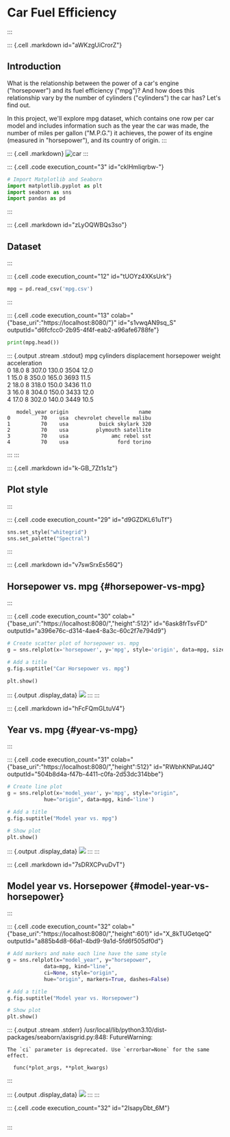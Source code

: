 # Car Fuel Efficiency
:::

::: {.cell .markdown id="aWKzgUiCrorZ"}
## Introduction

What is the relationship between the power of a car\'s engine
(\"horsepower\") and its fuel efficiency (\"mpg\")? And how does this
relationship vary by the number of cylinders (\"cylinders\") the car
has? Let\'s find out.

In this project, we\'ll explore mpg dataset, which contains one row per
car model and includes information such as the year the car was made,
the number of miles per gallon (\"M.P.G.\") it achieves, the power of
its engine (measured in \"horsepower\"), and its country of origin.
:::

::: {.cell .markdown}
![car](vertopal_8993b510fb2f4fa9b63a5b02761fa0c4/3ebe22feb3b7cbdebda1ba8d585cbec11fe31d63.jpg)
:::

::: {.cell .code execution_count="3" id="cklHmIiqrbw-"}
``` python
# Import Matplotlib and Seaborn
import matplotlib.pyplot as plt
import seaborn as sns
import pandas as pd
```
:::

::: {.cell .markdown id="zLyOQWBQs3so"}
## Dataset
:::

::: {.cell .code execution_count="12" id="tUOYz4XKsUrk"}
``` python
mpg = pd.read_csv('mpg.csv')
```
:::

::: {.cell .code execution_count="13" colab="{\"base_uri\":\"https://localhost:8080/\"}" id="s1vwqAN9sq_S" outputId="d6fcfcc0-2b95-4f4f-eab2-a96afe6788fe"}
``` python
print(mpg.head())
```

::: {.output .stream .stdout}
        mpg  cylinders  displacement  horsepower  weight  acceleration  \
    0  18.0          8         307.0       130.0    3504          12.0   
    1  15.0          8         350.0       165.0    3693          11.5   
    2  18.0          8         318.0       150.0    3436          11.0   
    3  16.0          8         304.0       150.0    3433          12.0   
    4  17.0          8         302.0       140.0    3449          10.5   

       model_year origin                       name  
    0          70    usa  chevrolet chevelle malibu  
    1          70    usa          buick skylark 320  
    2          70    usa         plymouth satellite  
    3          70    usa              amc rebel sst  
    4          70    usa                ford torino  
:::
:::

::: {.cell .markdown id="k-GB_7Zt1s1z"}
## Plot style
:::

::: {.cell .code execution_count="29" id="d9GZDKL61uTf"}
``` python
sns.set_style("whitegrid")
sns.set_palette("Spectral")
```
:::

::: {.cell .markdown id="v7swSrxEs56Q"}
## Horsepower vs. mpg {#horsepower-vs-mpg}
:::

::: {.cell .code execution_count="30" colab="{\"base_uri\":\"https://localhost:8080/\",\"height\":512}" id="6ask8frTsvFD" outputId="a396e76c-d314-4ae4-8a3c-60c2f7e794d9"}
``` python
# Create scatter plot of horsepower vs. mpg
g = sns.relplot(x='horsepower', y='mpg', style='origin', data=mpg, size='cylinders', hue='cylinders')

# Add a title
g.fig.suptitle("Car Horsepower vs. mpg")

plt.show()
```

::: {.output .display_data}
![](vertopal_8993b510fb2f4fa9b63a5b02761fa0c4/2a145484c2a2c27ea41eccbd4a665f1fb47ec8a9.png)
:::
:::

::: {.cell .markdown id="hFcFQmGLtuV4"}
## Year vs. mpg {#year-vs-mpg}
:::

::: {.cell .code execution_count="31" colab="{\"base_uri\":\"https://localhost:8080/\",\"height\":512}" id="RWbhKNPatJ4Q" outputId="504b8d4a-f47b-4411-c0fa-2d53dc314bbe"}
``` python
# Create line plot
g = sns.relplot(x='model_year', y='mpg', style="origin",
            hue="origin", data=mpg, kind='line')

# Add a title
g.fig.suptitle("Model year vs. mpg")

# Show plot
plt.show()
```

::: {.output .display_data}
![](vertopal_8993b510fb2f4fa9b63a5b02761fa0c4/dd6bb168bb5604ea4cf25413eac3818864ea0e59.png)
:::
:::

::: {.cell .markdown id="7sDRXCPvuDvT"}
## Model year vs. Horsepower {#model-year-vs-horsepower}
:::

::: {.cell .code execution_count="32" colab="{\"base_uri\":\"https://localhost:8080/\",\"height\":601}" id="X_8kTUGetqeQ" outputId="a885b4d8-66a1-4bd9-9a1d-5fd6f505df0d"}
``` python
# Add markers and make each line have the same style
g = sns.relplot(x="model_year", y="horsepower",
            data=mpg, kind="line",
            ci=None, style="origin",
            hue="origin", markers=True, dashes=False)

# Add a title
g.fig.suptitle("Model year vs. Horsepower")

# Show plot
plt.show()
```

::: {.output .stream .stderr}
    /usr/local/lib/python3.10/dist-packages/seaborn/axisgrid.py:848: FutureWarning: 

    The `ci` parameter is deprecated. Use `errorbar=None` for the same effect.

      func(*plot_args, **plot_kwargs)
:::

::: {.output .display_data}
![](vertopal_8993b510fb2f4fa9b63a5b02761fa0c4/6dd460d52006fccb9e731588cf4316b22dae170a.png)
:::
:::

::: {.cell .code execution_count="32" id="2IsapyDbt_6M"}
``` python
```
:::

